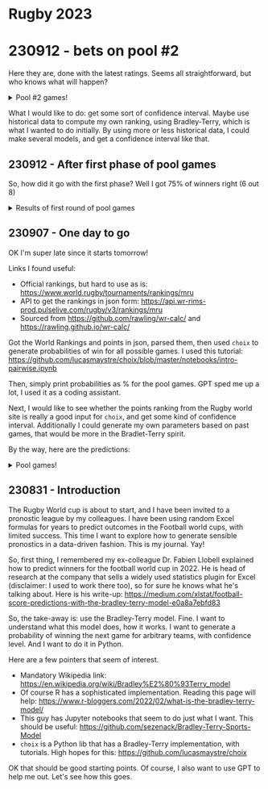 # Rugby 2023

# 230912 - bets on pool #2

Here they are, done with the latest ratings. Seems all straightforward, but who knows what will happen?

<details>
 <summary>Pool #2 games!</summary>
 
```
FRA 99.9% -- URU 0.0%
NZL 99.9% -- NAM 0.0%
SAM 99.9% -- CHI 0.0%
WAL 99.9% -- POR 0.0%
IRE 99.9% -- TGA 0.0%
RSA 99.9% -- ROU 0.0%
AUS 98.0% -- FIJ 1.9%
ENG 99.9% -- JPN 0.0%
```

</details>

What I would like to do: get some sort of confidence interval. Maybe use historical data to compute my own ranking, using Bradley-Terry, which is what I wanted to do initially. By using more or less historical data, I could make several models, and get a confidence interval like that.

## 230912 - After first phase of pool games
So, how did it go with the first phase? Well I got 75% of winners right (6 out 8)

<details>
 <summary>Results of first round of pool games</summary>

My bets are in bold.

| Team 1 | Team 2 | Winner | 1 if the bet is right |
|--|--|--|--|
|**FRA** |NZL| **FRA**|1|
|**ITA** |NAM |**ITA**|1|
|**IRE** |ROU |**IRE**|1|
|**AUS** |GEO |**AUS**|1|
|ENG |**ARG** |**ENG**|0|
|**RSA** |SCO |**RSA**|1|
|WAL |**FIJ** |**WAL**|0|
|**JPN** |CHI |**JPN**|1|

</details>

## 230907 - One day to go

OK I'm super late since it starts tomorrow!

Links I found useful:
- Official rankings, but hard to use as is: https://www.world.rugby/tournaments/rankings/mru
- API to get the rankings in json form: https://api.wr-rims-prod.pulselive.com/rugby/v3/rankings/mru
- Sourced from https://github.com/rawling/wr-calc/ and https://rawling.github.io/wr-calc/


Got the World Rankings and points in json, parsed them, then used `choix` to generate probabilities of win for all possible games. I used this tutorial: https://github.com/lucasmaystre/choix/blob/master/notebooks/intro-pairwise.ipynb

Then, simply print probabilities as % for the pool games.
GPT sped me up a lot, I used it as a coding assistant.

Next, I would like to see whether the points ranking from the Rugby world site is really a good input for `choix`, and get some kind of confidence interval. Additionally I could generate my own parameters based on past games, that would be more in the Bradlet-Terry spirit.

By the way, here are the predictions: 

<details>
 <summary>Pool games!</summary>
 
```
FRA 54.1% -- NZL 45.8%
ITA 99.9% -- NAM 0.0%
IRE 99.9% -- ROU 0.0%
AUS 97.4% -- GEO 2.5%
ENG 28.6% -- ARG 71.3%
RSA 99.9% -- SCO 0.0%
WAL 11.6% -- FIJ 88.3%
JPN 99.9% -- CHI 0.0%
FRA 99.9% -- URU 0.0%
NZL 99.9% -- NAM 0.0%
IRE 99.9% -- TGA 0.0%
WAL 99.9% -- POR 0.0%
SAM 99.9% -- CHI 0.0%
RSA 99.9% -- ROU 0.0%
AUS 39.8% -- FIJ 60.1%
ENG 99.8% -- JPN 0.1%
ITA 99.9% -- URU 0.0%
FRA 99.9% -- NAM 0.0%
ARG 99.0% -- SAM 0.9%
RSA 32.2% -- IRE 67.7%
GEO 99.9% -- POR 0.0%
ENG 99.9% -- CHI 0.0%
SCO 99.9% -- TGA 0.0%
WAL 16.6% -- AUS 83.3%
URU 99.3% -- NAM 0.6%
JPN 5.2% -- SAM 94.7%
NZL 99.9% -- ITA 0.0%
SCO 99.9% -- ROU 0.0%
FIJ 98.2% -- GEO 1.7%
ARG 99.9% -- CHI 0.0%
AUS 99.9% -- POR 0.0%
NZL 99.9% -- URU 0.0%
FRA 99.9% -- ITA 0.0%
IRE 99.9% -- SCO 0.0%
WAL 88.3% -- GEO 11.6%
ENG 97.7% -- SAM 2.2%
TGA 99.6% -- ROU 0.3%
FIJ 99.9% -- POR 0.0%
JPN 0.0% -- ARG 99.9%
```

</details>

## 230831 - Introduction

The Rugby World cup is about to start, and I have been invited to a pronostic league by my colleagues.
I have been using random Excel formulas for years to predict outcomes in the Football world cups, with limited success.
This time I want to explore how to generate sensible pronostics in a data-driven fashion. This is my journal. Yay!

So, first thing, I remembered my ex-colleague Dr. Fabien Llobell explained how to predict winners for the football world cup in 2022.
He is head of research at the company that sells a widely used statistics plugin for Excel (disclaimer: I used to work there too), so for sure he knows what he's talking about. Here is his write-up: https://medium.com/xlstat/football-score-predictions-with-the-bradley-terry-model-e0a8a7ebfd83

So, the take-away is: use the Bradley-Terry model. Fine. I want to understand what this model does, how it works. I want to generate a probability of winning the next game for arbitrary teams, with confidence level. And I want to do it in Python.

Here are a few pointers that seem of interest.

- Mandatory Wikipedia link: https://en.wikipedia.org/wiki/Bradley%E2%80%93Terry_model
- Of course R has a sophisticated implementation. Reading this page will help: https://www.r-bloggers.com/2022/02/what-is-the-bradley-terry-model/
- This guy has Jupyter notebooks that seem to do just what I want. This should be useful: https://github.com/sezenack/Bradley-Terry-Sports-Model
- `choix` is a Python lib that has a Bradley-Terry implementation, with tutorials. High hopes for this: https://github.com/lucasmaystre/choix

OK that should be good starting points. Of course, I also want to use GPT to help me out. Let's see how this goes.
